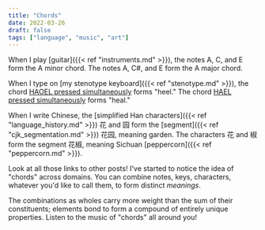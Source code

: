 ```yaml
---
title: "Chords"
date: 2022-03-26
draft: false
tags: ["language", "music", "art"]
---
```

When I play [guitar]({{< ref "instruments.md" >}}), the notes A, C, and E form the A minor chord. The notes A, C#, and E form the A major chord.

When I type on [my stenotype keyboard]({{< ref "stenotype.md" >}}), the chord [HAOEL pressed simultaneously](https://sites.google.com/site/learnplover/lesson-3-english-sounds/3A-vowels/3a-2-long-vowels) forms "heel." The chord [HAEL pressed simultaneously](https://sites.google.com/site/learnplover/lesson-3-english-sounds/3A-vowels/3a-4-vowel-disambiguators) forms "heal."

When I write Chinese, the [simplified Han characters]({{< ref "language_history.md" >}}) 花 and 园 form the [segment]({{< ref "cjk_segmentation.md" >}}) 花园, meaning garden. The characters 花 and 椒 form the segment 花椒, meaning Sichuan [peppercorn]({{< ref "peppercorn.md" >}}).

Look at all those links to other posts! I've started to notice the idea of "chords" across domains. You can combine notes, keys, characters, whatever you'd like to call them, to form distinct _meanings_. 

The combinations as wholes carry more weight than the sum of their constituents; elements bond to form a compound of entirely unique properties. Listen to the music of "chords" all around you!
